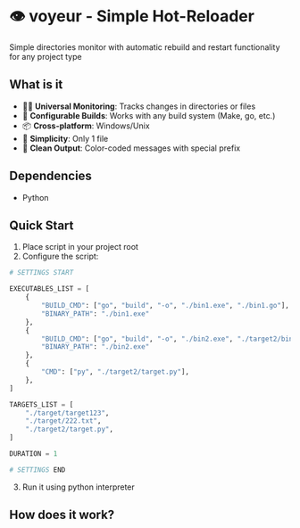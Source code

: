 # 👁️ voyeur - Simple Hot-Reloader

Simple directories monitor with automatic rebuild and restart functionality for any project type

## What is it

- 🕵️‍♂️ **Universal Monitoring**: Tracks changes in directories or files
- 🔧 **Configurable Builds**: Works with any build system (Make, go, etc.)
- 📦 **Cross-platform**: Windows/Unix
- 🙂 **Simplicity**: Only 1 file
- 🎨 **Clean Output**: Color-coded messages with special prefix

## Dependencies

- Python

## Quick Start

1. Place script in your project root
2. Configure the script:
```py
# SETTINGS START

EXECUTABLES_LIST = [
    {
        "BUILD_CMD": ["go", "build", "-o", "./bin1.exe", "./bin1.go"],
        "BINARY_PATH": "./bin1.exe"
    },
    {
        "BUILD_CMD": ["go", "build", "-o", "./bin2.exe", "./target2/bin2.go"],
        "BINARY_PATH": "./bin2.exe"
    },
    {
        "CMD": ["py", "./target2/target.py"],
    },
]

TARGETS_LIST = [
    "./target/target123", 
    "./target/222.txt",
    "./target2/target.py",
]

DURATION = 1

# SETTINGS END
```
3. Run it using python interpreter

## How does it work?